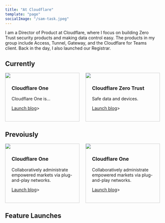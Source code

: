 ```yaml
---
title: "At Cloudflare"
template: "page"
socialImage: "/sam-task.jpeg"
---
```


I am a Director of Product at Cloudflare, where I focus on building Zero Trust security products and making data control easy. The products in my group include Access, Tunnel, Gateway, and the Cloudflare for Teams client. Back in the day, I also launched our Registrar.

<style>
.grid { 
  display: grid;
  grid-template-columns: repeat(auto-fill, minmax(200px, 1fr));
  grid-gap: 20px;
  align-items: stretch;
  }
.grid > article {
  border: 1px solid #ccc;
}
.grid > article img {
  max-width: 100%;
}
.text {
  padding: 0 20px 20px;
}
.text > button {
  background: gray;
  border: 0;
  color: white;
  padding: 10px;
  width: 100%;
  }
</style>

## Currently

<main class="grid">
  <article>
    <img src="https://blog.cloudflare.com/content/images/2020/10/image2-8.png">
    <div class="text">
      <h3>Cloudflare One</h3>
      <p>Cloudflare One is...</p>
      <p><a href="https://blog.cloudflare.com/cloudflare-one/">Launch blog</a>></p>
    </div>
  </article>
  <article>
    <img src="https://blog.cloudflare.com/content/images/2020/10/image2-8.png">
    <div class="text">
      <h3>Cloudflare Zero Trust</h3>
      <p>Safe data and devices.</p>
      <p><a href="https://blog.cloudflare.com/cloudflare-one/">Launch blog</a>></p>
    </div>
  </article>
</main>

## Prevoiusly

<main class="grid">
  <article>
    <img src="https://blog.cloudflare.com/content/images/2020/10/image2-8.png">
    <div class="text">
      <h3>Cloudflare One</h3>
      <p>Collaboratively administrate empowered markets via plug-and-play networks.</p>
      <p><a href="https://blog.cloudflare.com/cloudflare-one/">Launch blog</a>></p>
    </div>
  </article>
  <article>
    <img src="https://blog.cloudflare.com/content/images/2020/10/image2-8.png">
    <div class="text">
      <h3>Cloudflare One</h3>
      <p>Collaboratively administrate empowered markets via plug-and-play networks.</p>
      <p><a href="https://blog.cloudflare.com/cloudflare-one/">Launch blog</a>></p>
    </div>
  </article>
</main>

## Feature Launches